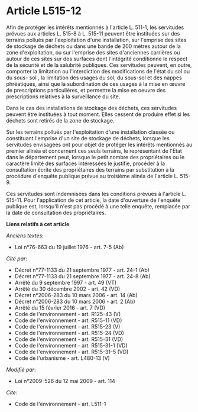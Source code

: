 # Article L515-12

Afin de protéger les intérêts mentionnés à l'article L. 511-1, les servitudes prévues aux articles L. 515-8 à L. 515-11
peuvent être instituées sur des terrains pollués par l'exploitation d'une installation, sur l'emprise des sites de stockage
de déchets ou dans une bande de 200 mètres autour de la zone d'exploitation, ou sur l'emprise des sites d'anciennes carrières
ou autour de ces sites sur des surfaces dont l'intégrité conditionne le respect de la sécurité et de la salubrité publiques.
Ces servitudes peuvent, en outre, comporter la limitation ou l'interdiction des modifications de l'état du sol ou du sous-
sol , la limitation des usages du sol, du sous-sol et des nappes phréatiques, ainsi que la subordination de ces usages à la
mise en œuvre de prescriptions particulières, et permettre la mise en oeuvre des prescriptions relatives à la surveillance du
site.

Dans le cas des installations de stockage des déchets, ces servitudes peuvent être instituées à tout moment. Elles cessent de
produire effet si les déchets sont retirés de la zone de stockage.

Sur les terrains pollués par l'exploitation d'une installation classée ou constituant l'emprise d'un site de stockage de
déchets, lorsque les servitudes envisagées ont pour objet de protéger les intérêts mentionnés au premier alinéa et concernent
ces seuls terrains, le représentant de l'Etat dans le département peut, lorsque le petit nombre des propriétaires ou le
caractère limité des surfaces intéressées le justifie, procéder à la consultation écrite des propriétaires des terrains par
substitution à la procédure d'enquête publique prévue au troisième alinéa de l'article L. 515-9.

Ces servitudes sont indemnisées dans les conditions prévues à l'article L. 515-11. Pour l'application de cet article, la date
d'ouverture de l'enquête publique est, lorsqu'il n'est pas procédé à une telle enquête, remplacée par la date de consultation
des propriétaires.

**Liens relatifs à cet article**

_Anciens textes_:

  - Loi n°76-663 du 19 juillet 1976 - art. 7-5 (Ab)

_Cité par_:

  - Décret n°77-1133 du 21 septembre 1977 - art. 24-1 (Ab)
  - Décret n°77-1133 du 21 septembre 1977 - art. 24-8 (Ab)
  - Arrêté du 9 septembre 1997 - art. 49 (VT)
  - Arrêté du 30 décembre 2002 - art. 42 (VD)
  - Décret n°2006-283 du 10 mars 2006 - art. 14 (Ab)
  - Décret n°2006-283 du 10 mars 2006 - art. 2 (Ab)
  - Arrêté du 15 février 2016 - art. 7 (VD)
  - Code de l'environnement - art. R125-43 (V)
  - Code de l'environnement - art. R515-11 (VD)
  - Code de l'environnement - art. R515-23 (V)
  - Code de l'environnement - art. R515-24 (VD)
  - Code de l'environnement - art. R515-31 (VD)
  - Code de l'environnement - art. R515-31-1 (VD)
  - Code de l'environnement - art. R515-31-5 (VD)
  - Code de l'urbanisme - art. L480-13 (V)

_Modifié par_:

  - Loi n°2009-526 du 12 mai 2009 - art. 114

_Cite_:

  - Code de l'environnement - art. L511-1
